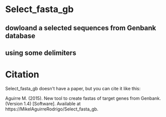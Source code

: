 # Select_fasta_gb

## dowloand a selected sequences from Genbank database
## using some delimiters

# Citation

Select_fasta_gb doesn't have a paper, but you can cite it like this:

Aguirre M. (2015). New tool to create fastas of target genes from Genbank. 
(Version 1.4) [Software].  Available at https://MikelAguirreRodrigo/Select_fasta_gb.
